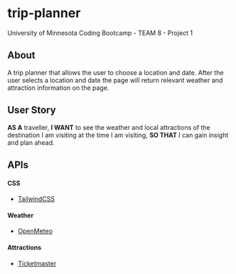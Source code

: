 # trip-planner

University of Minnesota Coding Bootcamp - TEAM 8 - Project 1

## About

A trip planner that allows the user to choose a location and date. After the
user selects a location and date the page will return relevant weather and
attraction information on the page.

## User Story

**AS A** traveller, **I WANT** to see the weather and local attractions of the
destination I am visiting at the time I am visiting, **SO THAT** I can gain
insight and plan ahead.

## APIs

#### CSS

-  [TailwindCSS](https://tailwindcss.com/)

#### Weather

- [OpenMeteo](https://open-meteo.com/en)

#### Attractions

- [Ticketmaster](https://developer.ticketmaster.com/products-and-docs/apis/getting-started/)
